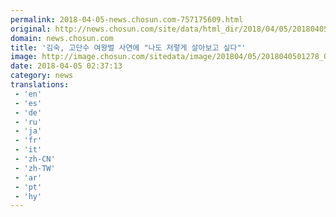 ```yaml
---
permalink: 2018-04-05-news.chosun.com-757175609.html
original: http://news.chosun.com/site/data/html_dir/2018/04/05/2018040501341.html
domain: news.chosun.com
title: '김숙, 고단수 여왕벌 사연에 "나도 저렇게 살아보고 싶다"'
image: http://image.chosun.com/sitedata/image/201804/05/2018040501278_0.jpg
date: 2018-04-05 02:37:13
category: news
translations: 
 - 'en'
 - 'es'
 - 'de'
 - 'ru'
 - 'ja'
 - 'fr'
 - 'it'
 - 'zh-CN'
 - 'zh-TW'
 - 'ar'
 - 'pt'
 - 'hy'
---
```



